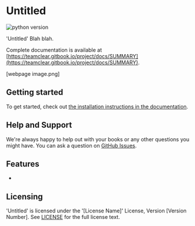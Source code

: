 # Untitled

![python version](https://img.shields.io/pypi/pyversions/icrawler.svg)

'Untitled' Blah blah.

Complete documentation is available at  [https://teamclear.gitbook.io/project/docs/SUMMARY](https://teamclear.gitbook.io/project/docs/SUMMARY).



[webpage image.png]





## Getting started

To get started, check out [the installation instructions in the documentation](docs/setup.md).


## Help and Support

We're always happy to help out with your books or any other questions you might have. You can ask a question on [GitHub Issues](https://github.com/taking/TeamClear/issues).

## Features

- 

## Licensing

'Untitled' is licensed under the '[License Name]' License, Version [Version Number]. See [LICENSE](LICENSE) for the full license text.



